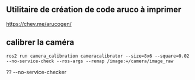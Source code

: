 ## Utilitaire de création de code aruco à imprimer
https://chev.me/arucogen/

## calibrer la caméra
    ros2 run camera_calibration cameracalibrator --size=8x6 --square=0.02 --no-service-check --ros-args --remap /image:=/camera/image_raw

 ?? --no-service-checker